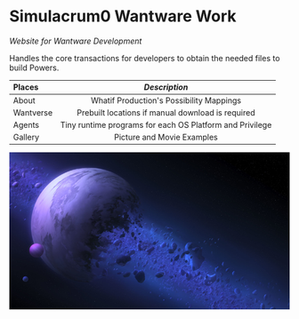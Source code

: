 # Simulacrum0 Wantware Work
*Website for Wantware Development*

Handles the core transactions for developers to obtain the needed files to build Powers.


| **Places** | *Description* |
|:--------|:-------:|
| About   | Whatif Production's Possibility Mappings |
| Wantverse | Prebuilt locations if manual download is required |
| Agents  | Tiny runtime programs for each OS Platform and Privilege |
| Gallery | Picture and Movie Examples |

![Background](SuCho02__JaPo/KuBz.png)
